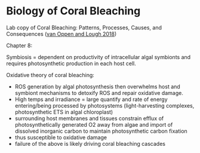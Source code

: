 # Biology of Coral Bleaching

Lab copy of Coral Bleaching: Patterns, Processes, Causes, and Consequences ([van Oppen and Lough 2018](https://drive.google.com/drive/u/0/folders/1oV94QeIa_lDELfBGx3MmiYcWrxikD8Uk))

Chapter 8:

Symbiosis = dependent on productivity of intracellular algal symbionts and requires photosynthetic production in each host cell.

Oxidative theory of coral bleaching:  
- ROS generation by algal photosynthesis then overwhelms host and symbiont mechanisms to detoxify ROS and repair oxidative damage.  
- High temps and irradiance = large quantify and rate of energy entering/being processed by photosystems (light-harvesting complexes, photosynthetic ETS in algal chloroplast)  
- surrounding host membranes and tissues constrain efflux of photosynthetically generated O2 away from algae and import of dissolved inorganic carbon to maintain photosynthetic carbon fixation  
- thus susceptible to oxidative damage  
- failure of the above is likely driving coral bleaching cascades
